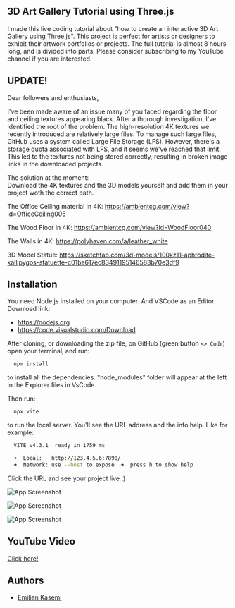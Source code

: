 ## 3D Art Gallery Tutorial using Three.js

I made this live coding tutorial about "how to create an interactive 3D Art Gallery using Three.js". This project is perfect for artists or designers to exhibit their artwork portfolios or projects. The full tutorial is almost 8 hours long, and is divided into parts. Please consider subscribing to my YouTube channel if you are interested.

## UPDATE!

Dear followers and enthusiasts,

I've been made aware of an issue many of you faced regarding the floor and ceiling textures appearing black. After a thorough investigation, I've identified the root of the problem. The high-resolution 4K textures we recently introduced are relatively large files. To manage such large files, GitHub uses a system called Large File Storage (LFS). However, there's a storage quota associated with LFS, and it seems we've reached that limit. This led to the textures not being stored correctly, resulting in broken image links in the downloaded projects.

The solution at the moment:  
Download the 4K textures and the 3D models yourself and add them in your project woth the correct path.

The Office Ceiling material in 4K:
https://ambientcg.com/view?id=OfficeCeiling005

The Wood Floor in 4K:
https://ambientcg.com/view?id=WoodFloor040

The Walls in 4K:
https://polyhaven.com/a/leather_white

3D Model Statue:
https://sketchfab.com/3d-models/100kz11-aphrodite-kallipygos-statuette-c01ba617ec83491195146583b70e3df9

## Installation

You need Node.js installed on your computer.
And VSCode as an Editor.
Download link:

- https://nodejs.org
- https://code.visualstudio.com/Download

After cloning, or downloading the zip file, on GitHub (green button `<> Code`) open your terminal, and run:

```bash
  npm install
```

to install all the dependencies.
"node_modules" folder will appear at the left in the Explorer files in VsCode.

Then run:

```bash
  npx vite
```

to run the local server.
You'll see the URL address and the info help. Like for example:

```bash
  VITE v4.3.1  ready in 1759 ms

  ➜  Local:   http://123.4.5.6:7890/
  ➜  Network: use --host to expose  ➜  press h to show help
```

Click the URL and see your project live :)

![App Screenshot](https://res.cloudinary.com/dqiyjy9ye/image/upload/v1693179107/Games/art-gallery-min_aa3ghf.png)

![App Screenshot](https://res.cloudinary.com/dqiyjy9ye/image/upload/v1690132828/Games/Screenshot_2023-07-23_at_7.20.10_PM_zobfoa.png)

![App Screenshot](https://asset.cloudinary.com/dqiyjy9ye/76cd2658250b916210d550e0383d357c)

## YouTube Video

[Click here!](https://youtu.be/vfMizAmPprs)

## Authors

- [Emilian Kasemi](https://www.github.com/theringsofsaturn)
